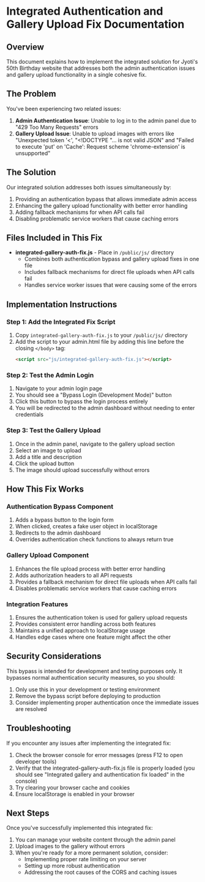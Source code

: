# Integrated Authentication and Gallery Upload Fix Documentation

## Overview
This document explains how to implement the integrated solution for Jyoti's 50th Birthday website that addresses both the admin authentication issues and gallery upload functionality in a single cohesive fix.

## The Problem
You've been experiencing two related issues:
1. **Admin Authentication Issue**: Unable to log in to the admin panel due to "429 Too Many Requests" errors
2. **Gallery Upload Issue**: Unable to upload images with errors like "Unexpected token '<', "<!DOCTYPE "... is not valid JSON" and "Failed to execute 'put' on 'Cache': Request scheme 'chrome-extension' is unsupported"

## The Solution
Our integrated solution addresses both issues simultaneously by:
1. Providing an authentication bypass that allows immediate admin access
2. Enhancing the gallery upload functionality with better error handling
3. Adding fallback mechanisms for when API calls fail
4. Disabling problematic service workers that cause caching errors

## Files Included in This Fix

- **integrated-gallery-auth-fix.js** - Place in `/public/js/` directory
  - Combines both authentication bypass and gallery upload fixes in one file
  - Includes fallback mechanisms for direct file uploads when API calls fail
  - Handles service worker issues that were causing some of the errors

## Implementation Instructions

### Step 1: Add the Integrated Fix Script
1. Copy `integrated-gallery-auth-fix.js` to your `/public/js/` directory
2. Add the script to your admin.html file by adding this line before the closing `</body>` tag:
   ```html
   <script src="js/integrated-gallery-auth-fix.js"></script>
   ```

### Step 2: Test the Admin Login
1. Navigate to your admin login page
2. You should see a "Bypass Login (Development Mode)" button
3. Click this button to bypass the login process entirely
4. You will be redirected to the admin dashboard without needing to enter credentials

### Step 3: Test the Gallery Upload
1. Once in the admin panel, navigate to the gallery upload section
2. Select an image to upload
3. Add a title and description
4. Click the upload button
5. The image should upload successfully without errors

## How This Fix Works

### Authentication Bypass Component
1. Adds a bypass button to the login form
2. When clicked, creates a fake user object in localStorage
3. Redirects to the admin dashboard
4. Overrides authentication check functions to always return true

### Gallery Upload Component
1. Enhances the file upload process with better error handling
2. Adds authorization headers to all API requests
3. Provides a fallback mechanism for direct file uploads when API calls fail
4. Disables problematic service workers that cause caching errors

### Integration Features
1. Ensures the authentication token is used for gallery upload requests
2. Provides consistent error handling across both features
3. Maintains a unified approach to localStorage usage
4. Handles edge cases where one feature might affect the other

## Security Considerations
This bypass is intended for development and testing purposes only. It bypasses normal authentication security measures, so you should:

1. Only use this in your development or testing environment
2. Remove the bypass script before deploying to production
3. Consider implementing proper authentication once the immediate issues are resolved

## Troubleshooting
If you encounter any issues after implementing the integrated fix:

1. Check the browser console for error messages (press F12 to open developer tools)
2. Verify that the integrated-gallery-auth-fix.js file is properly loaded (you should see "Integrated gallery and authentication fix loaded" in the console)
3. Try clearing your browser cache and cookies
4. Ensure localStorage is enabled in your browser

## Next Steps
Once you've successfully implemented this integrated fix:

1. You can manage your website content through the admin panel
2. Upload images to the gallery without errors
3. When you're ready for a more permanent solution, consider:
   - Implementing proper rate limiting on your server
   - Setting up more robust authentication
   - Addressing the root causes of the CORS and caching issues
